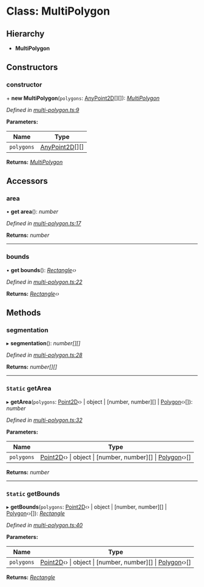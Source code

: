 # Class: MultiPolygon

## Hierarchy

* **MultiPolygon**

## Constructors

###  constructor

\+ **new MultiPolygon**(`polygons`: [AnyPoint2D](../modules/_point_.md#anypoint2d)[][]): *[MultiPolygon](_multi_polygon_.multipolygon.md)*

*Defined in [multi-polygon.ts:9](https://github.com/datatorch/geometry.js/blob/1f79f7e/src/multi-polygon.ts#L9)*

**Parameters:**

Name | Type |
------ | ------ |
`polygons` | [AnyPoint2D](../modules/_point_.md#anypoint2d)[][] |

**Returns:** *[MultiPolygon](_multi_polygon_.multipolygon.md)*

## Accessors

###  area

• **get area**(): *number*

*Defined in [multi-polygon.ts:17](https://github.com/datatorch/geometry.js/blob/1f79f7e/src/multi-polygon.ts#L17)*

**Returns:** *number*

___

###  bounds

• **get bounds**(): *[Rectangle](_rectangle_.rectangle.md)‹›*

*Defined in [multi-polygon.ts:22](https://github.com/datatorch/geometry.js/blob/1f79f7e/src/multi-polygon.ts#L22)*

**Returns:** *[Rectangle](_rectangle_.rectangle.md)‹›*

## Methods

###  segmentation

▸ **segmentation**(): *number[][]*

*Defined in [multi-polygon.ts:28](https://github.com/datatorch/geometry.js/blob/1f79f7e/src/multi-polygon.ts#L28)*

**Returns:** *number[][]*

___

### `Static` getArea

▸ **getArea**(`polygons`: [Point2D](_point_.point2d.md)‹› | object | [number, number][] | [Polygon](_polygon_.polygon.md)‹›[]): *number*

*Defined in [multi-polygon.ts:32](https://github.com/datatorch/geometry.js/blob/1f79f7e/src/multi-polygon.ts#L32)*

**Parameters:**

Name | Type |
------ | ------ |
`polygons` | [Point2D](_point_.point2d.md)‹› &#124; object &#124; [number, number][] &#124; [Polygon](_polygon_.polygon.md)‹›[] |

**Returns:** *number*

___

### `Static` getBounds

▸ **getBounds**(`polygons`: [Point2D](_point_.point2d.md)‹› | object | [number, number][] | [Polygon](_polygon_.polygon.md)‹›[]): *[Rectangle](_rectangle_.rectangle.md)*

*Defined in [multi-polygon.ts:40](https://github.com/datatorch/geometry.js/blob/1f79f7e/src/multi-polygon.ts#L40)*

**Parameters:**

Name | Type |
------ | ------ |
`polygons` | [Point2D](_point_.point2d.md)‹› &#124; object &#124; [number, number][] &#124; [Polygon](_polygon_.polygon.md)‹›[] |

**Returns:** *[Rectangle](_rectangle_.rectangle.md)*
